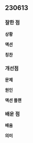 ## 230613

### 잘한 점
**상황**


**액션**


**칭찬**



### 개선점
**문제**


**원인**


**액션 플랜**



### 배운 점 
**배움**


**의미**

